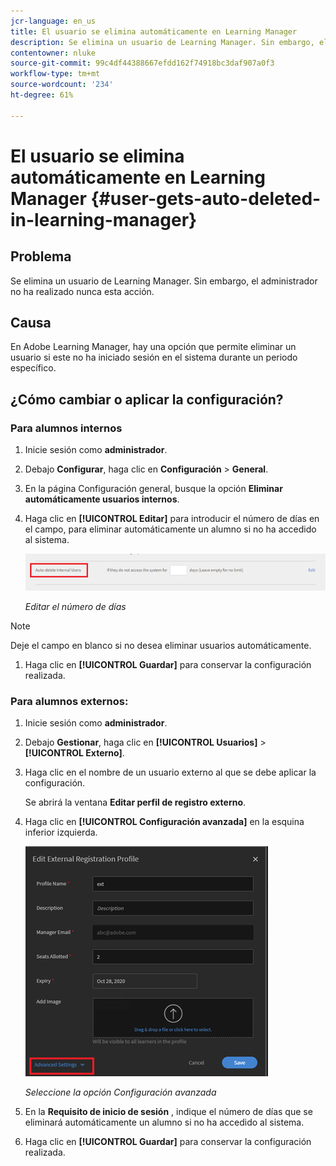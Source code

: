 ```yaml
---
jcr-language: en_us
title: El usuario se elimina automáticamente en Learning Manager
description: Se elimina un usuario de Learning Manager. Sin embargo, el administrador no ha realizado nunca esta acción.
contentowner: nluke
source-git-commit: 99c4df44388667efdd162f74918bc3daf907a0f3
workflow-type: tm+mt
source-wordcount: '234'
ht-degree: 61%

---
```




# El usuario se elimina automáticamente en Learning Manager {#user-gets-auto-deleted-in-learning-manager}

## Problema

Se elimina un usuario de Learning Manager. Sin embargo, el administrador no ha realizado nunca esta acción.

## Causa

En Adobe Learning Manager, hay una opción que permite eliminar un usuario si este no ha iniciado sesión en el sistema durante un periodo específico.

## ¿Cómo cambiar o aplicar la configuración?

### Para alumnos internos

1. Inicie sesión como **administrador**.
1. Debajo **Configurar**, haga clic en **Configuración** > **General**.
1. En la página Configuración general, busque la opción **Eliminar automáticamente usuarios internos**.
1. Haga clic en **[!UICONTROL Editar]** para introducir el número de días en el campo, para eliminar automáticamente un alumno si no ha accedido al sistema.

   ![](assets/cp-autodelete-internal.png)

   *Editar el número de días*

>[!NOTE]
>
>   Deje el campo en blanco si no desea eliminar usuarios automáticamente.


1. Haga clic en **[!UICONTROL Guardar]** para conservar la configuración realizada.

### Para alumnos externos:

1. Inicie sesión como **administrador**.
1. Debajo **Gestionar**, haga clic en **[!UICONTROL Usuarios]** > **[!UICONTROL Externo]**.
1. Haga clic en el nombre de un usuario externo al que se debe aplicar la configuración.

   Se abrirá la ventana **Editar perfil de registro externo**.

1. Haga clic en **[!UICONTROL Configuración avanzada]** en la esquina inferior izquierda.

   ![](assets/cp-autodelete-external.png)

   *Seleccione la opción Configuración avanzada*

1. En la **Requisito de inicio de sesión** , indique el número de días que se eliminará automáticamente un alumno si no ha accedido al sistema.
1. Haga clic en **[!UICONTROL Guardar]** para conservar la configuración realizada.
